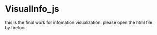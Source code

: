 # VisualInfo_js
this is the final work for infomation visualization.
please open the html file by firefox.
